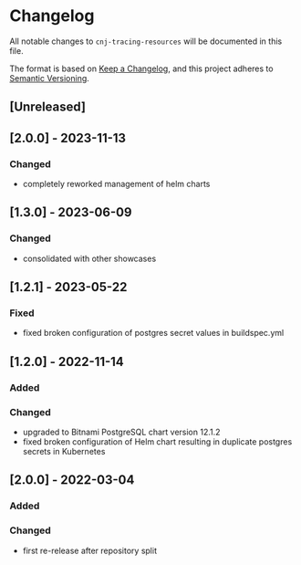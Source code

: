 # Changelog
All notable changes to `cnj-tracing-resources` will be documented in this file.

The format is based on [Keep a Changelog](https://keepachangelog.com/en/1.0.0/),
and this project adheres to [Semantic Versioning](https://semver.org/spec/v2.0.0.html).

## [Unreleased]

## [2.0.0] - 2023-11-13
### Changed
- completely reworked management of helm charts

## [1.3.0] - 2023-06-09
### Changed 
- consolidated with other showcases

## [1.2.1] - 2023-05-22
### Fixed
- fixed broken configuration of postgres secret values in buildspec.yml

## [1.2.0] - 2022-11-14
### Added
### Changed
- upgraded to Bitnami PostgreSQL chart version 12.1.2
- fixed broken configuration of Helm chart resulting in duplicate postgres secrets in Kubernetes

## [2.0.0] - 2022-03-04
### Added
### Changed
- first re-release after repository split
